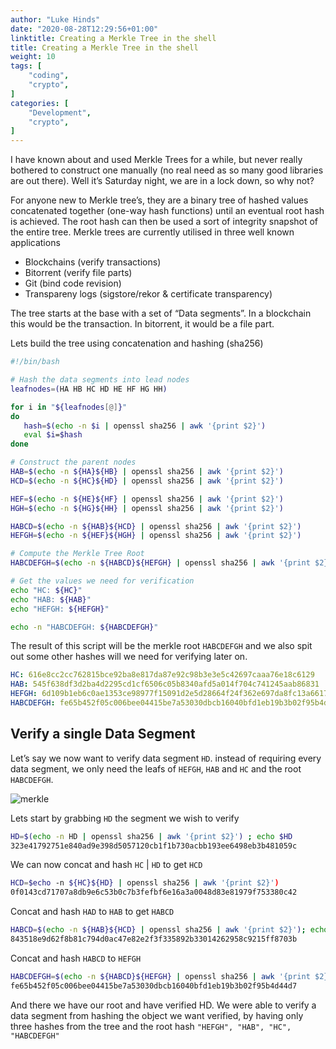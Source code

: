 ```yaml
---
author: "Luke Hinds"
date: "2020-08-28T12:29:56+01:00"
linktitle: Creating a Merkle Tree in the shell
title: Creating a Merkle Tree in the shell
weight: 10
tags: [
    "coding",
    "crypto",
]
categories: [
    "Development",
    "crypto",
]
---
```



I have known about and used Merkle Trees for a while, but never really bothered to construct one manually (no real need as so many good libraries are out there). Well it’s Saturday night, we are in a lock down, so why not?

For anyone new to Merkle tree’s, they are a binary tree of hashed values concatenated together (one-way hash functions) until an eventual root hash is achieved. The root hash can then be used a sort of integrity snapshot of the entire tree. Merkle trees are currently utilised in three well known applications

* Blockchains (verify transactions)
* Bitorrent (verify file parts)
* Git (bind code revision)
* Transpareny logs (sigstore/rekor & certificate transparency)

The tree starts at the base with a set of “Data segments”. In a blockchain this would be the transaction. In bitorrent, it would be a file part.

Lets build the tree using concatenation and hashing (sha256)

```bash
#!/bin/bash

# Hash the data segments into lead nodes
leafnodes=(HA HB HC HD HE HF HG HH)

for i in "${leafnodes[@]}"
do
   hash=$(echo -n $i | openssl sha256 | awk '{print $2}')
   eval $i=$hash
done

# Construct the parent nodes
HAB=$(echo -n ${HA}${HB} | openssl sha256 | awk '{print $2}')
HCD=$(echo -n ${HC}${HD} | openssl sha256 | awk '{print $2}')

HEF=$(echo -n ${HE}${HF} | openssl sha256 | awk '{print $2}')
HGH=$(echo -n ${HG}${HH} | openssl sha256 | awk '{print $2}')

HABCD=$(echo -n ${HAB}${HCD} | openssl sha256 | awk '{print $2}')
HEFGH=$(echo -n ${HEF}${HGH} | openssl sha256 | awk '{print $2}')

# Compute the Merkle Tree Root
HABCDEFGH=$(echo -n ${HABCD}${HEFGH} | openssl sha256 | awk '{print $2}')

# Get the values we need for verification
echo "HC: ${HC}"
echo "HAB: ${HAB}"
echo "HEFGH: ${HEFGH}"

echo -n "HABCDEFGH: ${HABCDEFGH}"
```

The result of this script will be the merkle root `HABCDEFGH` and we also spit out some other hashes will we need for verifying later on.

```yaml
HC: 616e8cc2cc762815bce92ba8e817da87e92c98b3e3e5c42697caaa76e18c6129
HAB: 545f638df3d2ba4d2295cd1cf6506c05b8340afd5a014f704c741245aab86831
HEFGH: 6d109b1eb6c0ae1353ce98977f15091d2e5d28664f24f362e697da8fc13a6617
HABCDEFGH: fe65b452f05c006bee04415be7a53030dbcb16040bfd1eb19b3b02f95b4d44d7
```

## Verify a single Data Segment

Let’s say we now want to verify data segment `HD`. instead of requiring every data segment, we only need the leafs of `HEFGH`, `HAB` and `HC` and the root `HABCDEFGH`.

![merkle](https://raw.githubusercontent.com/lukehinds/lukehinds.github.io/master/img/merkle-tree.jpg)

Lets start by grabbing `HD` the segment we wish to verify

```bash
HD=$(echo -n HD | openssl sha256 | awk '{print $2}') ; echo $HD
323e41792751e840ad9e398d5057120cb1f1b730acbb193ee6498eb3b481059c
```

We can now concat and hash `HC` | `HD` to get `HCD`

```bash
HCD=$echo -n ${HC}${HD} | openssl sha256 | awk '{print $2}')
0f0143cd71707a8db9e6c53b0c7b3fefbf6e16a3a0048d83e81979f753380c42
```

Concat and hash `HAD` to `HAB` to get `HABCD`

```bash
HABCD=$(echo -n ${HAB}${HCD} | openssl sha256 | awk '{print $2}'); echo $HABCD
843518e9d62f8b81c794d0ac47e82e2f3f335892b33014262958c9215ff8703b
```

Concat and hash `HABCD` to `HEFGH`

```bash
HABCDEFGH=$(echo -n ${HABCD}${HEFGH} | openssl sha256 | awk '{print $2}'); echo $HABCDEFGH
fe65b452f05c006bee04415be7a53030dbcb16040bfd1eb19b3b02f95b4d44d7
```

And there we have our root and have verified HD. We were able to verify a data segment from hashing the object we want verified, by having only three hashes from the tree and the root hash `"HEFGH", "HAB", "HC", "HABCDEFGH"`
